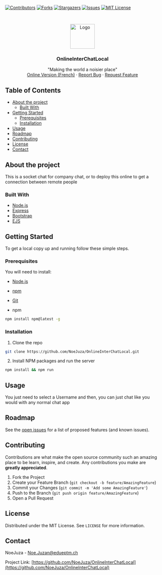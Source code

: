 [![Contributors][contributors-shield]][contributors-url]
[![Forks][forks-shield]][forks-url]
[![Stargazers][stars-shield]][stars-url]
[![Issues][issues-shield]][issues-url]
[![MIT License][license-shield]][license-url]



<!-- PROJECT LOGO -->
<br />
<p align="center">
  <a href="https://github.com/NoeJuza/OnlineInterChatLocal">
    <img src="public/favicon.ico" alt="Logo" width="80" height="80">
  </a>

  <h3 align="center">OnlineInterChatLocal</h3>

  <p align="center">
    "Making the world a noisier place"
    <br />
    <a href="https://onlineinterchat.herokuapp.com/">Online Version (French)</a>
    ·
    <a href="https://github.com/NoeJuza/OnlineInterChatLocal/issues">Report Bug</a>
    ·
    <a href="https://github.com/NoeJuza/OnlineInterChatLocal/issues">Request Feature</a>
  </p>
</p>



<!-- TABLE OF CONTENTS -->
## Table of Contents

* [About the project](#about-the-project)
  * [Built With](#built-with)
* [Getting Started](#getting-started)
  * [Prerequisites](#prerequisites)
  * [Installation](#installation)
* [Usage](#usage)
* [Roadmap](#roadmap)
* [Contributing](#contributing)
* [License](#license)
* [Contact](#contact)



<!-- ABOUT THE PROJECT -->
## About the project

This is a socket chat for company chat, or to deploy this online to get a connection between remote people


### Built With

* [Node.js](https://nodejs.org/en/)
* [Express](http://expressjs.com/)
* [Bootstrap](https://getbootstrap.com/)
* [EJS](https://ejs.co/)



<!-- GETTING STARTED -->
## Getting Started

To get a local copy up and running follow these simple steps.

### Prerequisites

You will need to install:

* [Node.js](https://nodejs.org/en/)
* [npm](https://www.npmjs.com/)
* [Git](https://git-scm.com/)

* npm
```sh
npm install npm@latest -g
```

### Installation

1. Clone the repo
```sh
git clone https://github.com/NoeJuza/OnlineInterChatLocal.git
```
2. Install NPM packages and run the server
```sh
npm install && npm run
```



<!-- USAGE EXAMPLES -->
## Usage

You just need to select a Username and then, you can just chat like you would with any normal chat app


<!-- ROADMAP -->
## Roadmap

See the [open issues](https://github.com/NoeJuza/OnlineInterChatLocal/issues) for a list of proposed features (and known issues).



<!-- CONTRIBUTING -->
## Contributing

Contributions are what make the open source community such an amazing place to be learn, inspire, and create. Any contributions you make are **greatly appreciated**.

1. Fork the Project
2. Create your Feature Branch (`git checkout -b feature/AmazingFeature`)
3. Commit your Changes (`git commit -m 'Add some AmazingFeature'`)
4. Push to the Branch (`git push origin feature/AmazingFeature`)
5. Open a Pull Request



<!-- LICENSE -->
## License

Distributed under the MIT License. See `LICENSE` for more information.



<!-- CONTACT -->
## Contact

NoeJuza - Noe.Juzan@edueptm.ch

Project Link: [https://github.com/NoeJuza/OnlineInterChatLocal](https://github.com/NoeJuza/OnlineInterChatLocal)


<!-- MARKDOWN LINKS & IMAGES -->
<!-- https://www.markdownguide.org/basic-syntax/#reference-style-links -->
[contributors-shield]: https://img.shields.io/github/contributors/NoeJuza/OnlineInterChatLocal.svg?style=flat-square
[contributors-url]: https://github.com/NoeJuza/OnlineInterChatLocal/graphs/contributors
[forks-shield]: https://img.shields.io/github/forks/NoeJuza/OnlineInterChatLocal.svg?style=flat-square
[forks-url]: https://github.com/NoeJuza/OnlineInterChatLocal/network/members
[stars-shield]: https://img.shields.io/github/stars/NoeJuza/OnlineInterChatLocal.svg?style=flat-square
[stars-url]: https://github.com/NoeJuza/OnlineInterChatLocal/stargazers
[issues-shield]: https://img.shields.io/github/issues/NoeJuza/OnlineInterChatLocal.svg?style=flat-square
[issues-url]: https://github.com/NoeJuza/OnlineInterChatLocal/issues
[license-shield]: https://img.shields.io/github/license/NoeJuza/OnlineInterChatLocal.svg?style=flat-square
[license-url]: https://github.com/NoeJuza/OnlineInterChatLocal/blob/master/LICENSE
